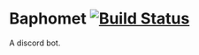 # Baphomet [![Build Status](https://travis-ci.com/zinefer/baphomet.svg?branch=master)](https://travis-ci.com/zinefer/baphomet) 

A discord bot.
